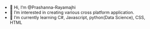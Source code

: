 - 👋 Hi, I’m @Prashanna-Rayamajhi
- 👀 I’m interested in creating various cross platform application. 
- 🌱 I’m currently learning C#, Javascript, python(Data Science), CSS, HTML

<!---
Prashanna-Rayamajhi/Prashanna-Rayamajhi is a ✨ special ✨ repository because its `README.md` (this file) appears on your GitHub profile.
You can click the Preview link to take a look at your changes.
--->
